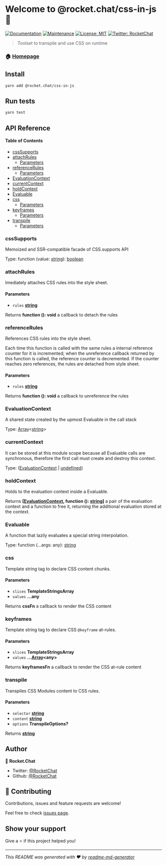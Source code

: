# Welcome to @rocket.chat/css-in-js 👋

[![Documentation](https://img.shields.io/badge/documentation-yes-brightgreen.svg)](https://github.com/RocketChat/Rocket.Chat.Fuselage#readme)
[![Maintenance](https://img.shields.io/badge/Maintained%3F-yes-green.svg)](https://github.com/RocketChat/Rocket.Chat.Fuselage/graphs/commit-activity)
[![License: MIT](https://img.shields.io/github/license/RocketChat/@rocket.chat/css-in-js)](https://github.com/RocketChat/Rocket.Chat.Fuselage/blob/master/LICENSE)
[![Twitter: RocketChat](https://img.shields.io/twitter/follow/RocketChat.svg?style=social)](https://twitter.com/RocketChat)

> Toolset to transpile and use CSS on runtime

### 🏠 [Homepage](https://rocket.chat/Rocket.Chat.Fuselage)

## Install

```sh
yarn add @rocket.chat/css-in-js
```

## Run tests

```sh
yarn test
```

## API Reference

<!-- Generated by documentation.js. Update this documentation by updating the source code. -->

#### Table of Contents

-   [cssSupports](#csssupports)
-   [attachRules](#attachrules)
    -   [Parameters](#parameters)
-   [referenceRules](#referencerules)
    -   [Parameters](#parameters-1)
-   [EvaluationContext](#evaluationcontext)
-   [currentContext](#currentcontext)
-   [holdContext](#holdcontext)
-   [Evaluable](#evaluable)
-   [css](#css)
    -   [Parameters](#parameters-2)
-   [keyframes](#keyframes)
    -   [Parameters](#parameters-3)
-   [transpile](#transpile)
    -   [Parameters](#parameters-4)

### cssSupports

Memoized and SSR-compatible facade of CSS.supports API

Type: function (value: [string](https://developer.mozilla.org/docs/Web/JavaScript/Reference/Global_Objects/String)): [boolean](https://developer.mozilla.org/docs/Web/JavaScript/Reference/Global_Objects/Boolean)

### attachRules

Imediately attaches CSS rules into the style sheet.

#### Parameters

-   `rules` **[string](https://developer.mozilla.org/docs/Web/JavaScript/Reference/Global_Objects/String)** 

Returns **function (): void** a callback to detach the rules

### referenceRules

References CSS rules into the style sheet.

Each time this function is called with the same rules a internal reference counter for it
is incremented; when the unreference callback returned by this function is called, the reference
counter is decremented. If the counter reaches zero references, the rules are detached from
style sheet.

#### Parameters

-   `rules` **[string](https://developer.mozilla.org/docs/Web/JavaScript/Reference/Global_Objects/String)** 

Returns **function (): void** a callback to unreference the rules

### EvaluationContext

A shared state created by the upmost Evaluable in the call stack

Type: [Array](https://developer.mozilla.org/docs/Web/JavaScript/Reference/Global_Objects/Array)&lt;[string](https://developer.mozilla.org/docs/Web/JavaScript/Reference/Global_Objects/String)>

### currentContext

It can be stored at this module scope because all Evaluable calls are
synchronous, therefore the first call must create and destroy this context.

Type: ([EvaluationContext](#evaluationcontext) \| [undefined](https://developer.mozilla.org/docs/Web/JavaScript/Reference/Global_Objects/undefined))

### holdContext

Holds to the evaluation context inside a Evaluable.

Returns **\[[EvaluationContext](#evaluationcontext), function (): [string](https://developer.mozilla.org/docs/Web/JavaScript/Reference/Global_Objects/String)]** a pair of the evaluation context and a function to free it,
         returning the additional evaluation stored at the context.

### Evaluable

A function that lazily evaluates a special string interpolation.

Type: function (...args: any): [string](https://developer.mozilla.org/docs/Web/JavaScript/Reference/Global_Objects/String)

### css

Template string tag to declare CSS content chunks.

#### Parameters

-   `slices` **TemplateStringsArray** 
-   `values` **...any** 

Returns **cssFn** a callback to render the CSS content

### keyframes

Template string tag to declare CSS `@keyframe` at-rules.

#### Parameters

-   `slices` **TemplateStringsArray** 
-   `values` **...[Array](https://developer.mozilla.org/docs/Web/JavaScript/Reference/Global_Objects/Array)&lt;any>** 

Returns **keyframesFn** a callback to render the CSS at-rule content

### transpile

Transpiles CSS Modules content to CSS rules.

#### Parameters

-   `selector` **[string](https://developer.mozilla.org/docs/Web/JavaScript/Reference/Global_Objects/String)** 
-   `content` **[string](https://developer.mozilla.org/docs/Web/JavaScript/Reference/Global_Objects/String)** 
-   `options` **TranspileOptions?** 

Returns **[string](https://developer.mozilla.org/docs/Web/JavaScript/Reference/Global_Objects/String)** 

## Author

👤 **Rocket.Chat**

-   Twitter: [@RocketChat](https://twitter.com/RocketChat)
-   Github: [@RocketChat](https://github.com/RocketChat)

## 🤝 Contributing

Contributions, issues and feature requests are welcome!

Feel free to check [issues page](https://github.com/RocketChat/Rocket.Chat.Fuselage/issues).

## Show your support

Give a ⭐️ if this project helped you!

* * *

_This README was generated with ❤️ by [readme-md-generator](https://github.com/kefranabg/readme-md-generator)_
